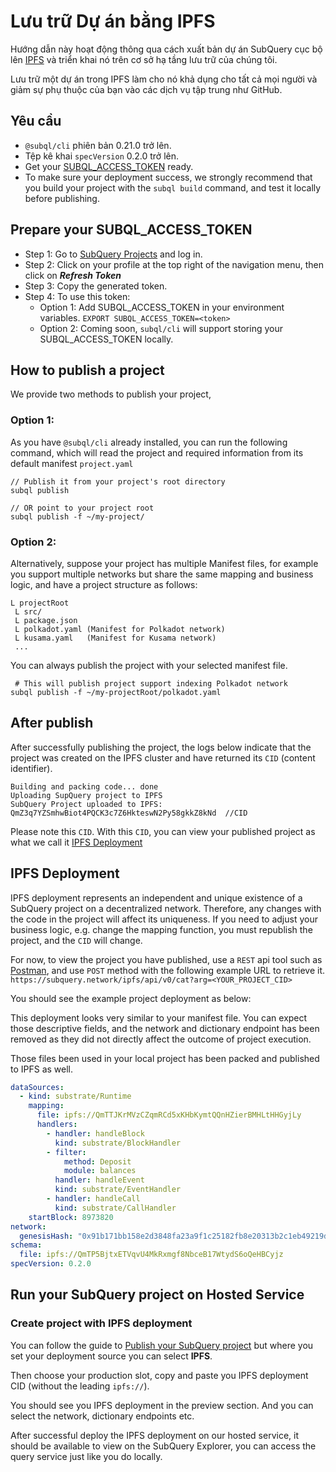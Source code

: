 # Lưu trữ Dự án bằng IPFS

Hướng dẫn này hoạt động thông qua cách xuất bản dự án SubQuery cục bộ lên [IPFS](https://ipfs.io/) và triển khai nó trên cơ sở hạ tầng lưu trữ của chúng tôi.

Lưu trữ một dự án trong IPFS làm cho nó khả dụng cho tất cả mọi người và giảm sự phụ thuộc của bạn vào các dịch vụ tập trung như GitHub.

## Yêu cầu

- `@subql/cli` phiên bản 0.21.0 trở lên.
- Tệp kê khai `specVersion` 0.2.0 trở lên.
- Get your [SUBQL_ACCESS_TOKEN](#prepare-your-subql-access-token) ready.
- To make sure your deployment success, we strongly recommend that you build your project with the `subql build` command, and test it locally before publishing.

## Prepare your SUBQL_ACCESS_TOKEN

- Step 1: Go to [SubQuery Projects](https://project.subquery.network/) and log in.
- Step 2: Click on your profile at the top right of the navigation menu, then click on **_Refresh Token_**
- Step 3: Copy the generated token.
- Step 4: To use this token:
  - Option 1: Add SUBQL_ACCESS_TOKEN in your environment variables. `EXPORT SUBQL_ACCESS_TOKEN=<token>`
  - Option 2: Coming soon, `subql/cli` will support storing your SUBQL_ACCESS_TOKEN locally.

## How to publish a project

We provide two methods to publish your project,

### Option 1:

As you have `@subql/cli` already installed, you can run the following command, which will read the project and required information from its default manifest `project.yaml`

```
// Publish it from your project's root directory
subql publish

// OR point to your project root
subql publish -f ~/my-project/
```

### Option 2:

Alternatively, suppose your project has multiple Manifest files, for example you support multiple networks but share the same mapping and business logic, and have a project structure as follows:

```
L projectRoot
 L src/
 L package.json
 L polkadot.yaml (Manifest for Polkadot network)
 L kusama.yaml   (Manifest for Kusama network)
 ...
```

You can always publish the project with your selected manifest file.

```
 # This will publish project support indexing Polkadot network
subql publish -f ~/my-projectRoot/polkadot.yaml
```

## After publish

After successfully publishing the project, the logs below indicate that the project was created on the IPFS cluster and have returned its `CID` (content identifier).

```
Building and packing code... done
Uploading SupQuery project to IPFS
SubQuery Project uploaded to IPFS: QmZ3q7YZSmhwBiot4PQCK3c7Z6HkteswN2Py58gkkZ8kNd  //CID
```

Please note this `CID`. With this `CID`, you can view your published project as what we call it [IPFS Deployment](#ipfs-deployment)

## IPFS Deployment

IPFS deployment represents an independent and unique existence of a SubQuery project on a decentralized network. Therefore, any changes with the code in the project will affect its uniqueness. If you need to adjust your business logic, e.g. change the mapping function, you must republish the project, and the `CID` will change.

For now, to view the project you have published, use a `REST` api tool such as [Postman](https://web.postman.co/), and use `POST` method with the following example URL to retrieve it. `https://subquery.network/ipfs/api/v0/cat?arg=<YOUR_PROJECT_CID>`

You should see the example project deployment as below:

This deployment looks very similar to your manifest file. You can expect those descriptive fields, and the network and dictionary endpoint has been removed as they did not directly affect the outcome of project execution.

Those files been used in your local project has been packed and published to IPFS as well.

```yaml
dataSources:
  - kind: substrate/Runtime
    mapping:
      file: ipfs://QmTTJKrMVzCZqmRCd5xKHbKymtQQnHZierBMHLtHHGyjLy
      handlers:
        - handler: handleBlock
          kind: substrate/BlockHandler
        - filter:
            method: Deposit
            module: balances
          handler: handleEvent
          kind: substrate/EventHandler
        - handler: handleCall
          kind: substrate/CallHandler
    startBlock: 8973820
network:
  genesisHash: "0x91b171bb158e2d3848fa23a9f1c25182fb8e20313b2c1eb49219da7a70ce90c3"
schema:
  file: ipfs://QmTP5BjtxETVqvU4MkRxmgf8NbceB17WtydS6oQeHBCyjz
specVersion: 0.2.0
```

## Run your SubQuery project on Hosted Service

### Create project with IPFS deployment

You can follow the guide to [Publish your SubQuery project](publish.md) but where you set your deployment source you can select **IPFS**.

Then choose your production slot, copy and paste you IPFS deployment CID (without the leading `ipfs://`).

You should see you IPFS deployment in the preview section. And you can select the network, dictionary endpoints etc.

After successful deploy the IPFS deployment on our hosted service, it should be available to view on the SubQuery Explorer, you can access the query service just like you do locally.

